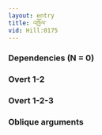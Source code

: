 ```yaml
---
layout: entry
title: འཁྱོལ་
vid: Hill:0175
---
```

### Dependencies (N = 0)


### Overt 1-2


### Overt 1-2-3


### Oblique arguments
